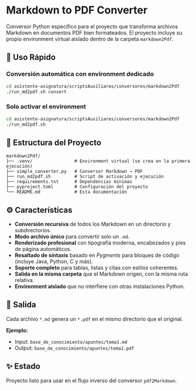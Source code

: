 # Markdown to PDF Converter

Conversor Python específico para el proyecto que transforma archivos Markdown en documentos PDF bien formateados. El proyecto
incluye su propio environment virtual aislado dentro de la carpeta `markdown2Pdf`.

## 🚀 Uso Rápido

### Conversión automática con environment dedicado
```bash
cd asistente-asignatura/scriptsAuxiliares/conversores/markdown2Pdf
./run_md2pdf.sh convert
```

### Solo activar el environment
```bash
cd asistente-asignatura/scriptsAuxiliares/conversores/markdown2Pdf
./run_md2pdf.sh
```

## 📁 Estructura del Proyecto

```
markdown2Pdf/
├── .venv/                # Environment virtual (se crea en la primera ejecución)
├── simple_converter.py   # Conversor Markdown → PDF
├── run_md2pdf.sh         # Script de activación y ejecución
├── requirements.txt      # Dependencias mínimas
├── pyproject.toml        # Configuración del proyecto
└── README.md             # Esta documentación
```

## ⚙️ Características

- **Conversión recursiva** de todos los Markdown en un directorio y subdirectorios.
- **Modo archivo único** para convertir solo un `.md`.
- **Renderizado profesional** con tipografía moderna, encabezados y pies de página automáticos.
- **Resaltado de sintaxis** basado en *Pygments* para bloques de código (incluye Java, Python, C y más).
- **Soporte completo** para tablas, listas y citas con estilos coherentes.
- **Salida en la misma carpeta** que el Markdown origen, con la misma ruta relativa.
- **Environment aislado** que no interfiere con otras instalaciones Python.

## 📄 Salida

Cada archivo `*.md` genera un `*.pdf` en el mismo directorio que el original.

**Ejemplo:**
- Input: `base_de_conocimiento/apuntes/tema1.md`
- Output: `base_de_conocimiento/apuntes/tema1.pdf`

## ✨ Estado

Proyecto listo para usar en el flujo inverso del conversor `pdf2Markdown`.
